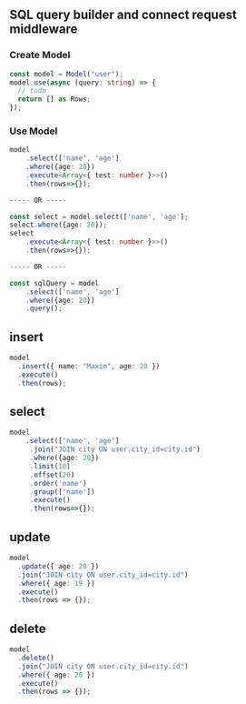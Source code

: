 ## SQL query builder and connect request middleware

### Create Model

```typescript
const model = Model("user");
model.use(async (query: string) => {
  // todo
  return [] as Rows;
});
```

### Use Model

```typescript
model
    .select(['name', 'age']
    .where({age: 20})
    .execute<Array<{ test: number }>>()
    .then(rows=>{});

----- OR -----

const select = model.select(['name', 'age'];
select.where({age: 20});
select
    .execute<Array<{ test: number }>>()
    .then(rows=>{});

----- OR -----

const sqlQuery = model
    .select(['name', 'age']
    .where({age: 20})
    .query();
```

## insert

```typescript
model
  .insert({ name: "Maxim", age: 20 })
  .execute()
  .then(rows);
```

## select

```typescript
model
    .select(['name', 'age']
     .join("JOIN city ON user.city_id=city.id")
     .where({age: 20})
     .limit(10)
     .offset(20)
     .order('name')
     .group(['name'])
     .execute()
     .then(rows=>{});
```

## update

```typescript
model
  .update({ age: 20 })
  .join("JOIN city ON user.city_id=city.id")
  .where({ age: 19 })
  .execute()
  .then(rows => {});
```

## delete

```typescript
model
  .delete()
  .join("JOIN city ON user.city_id=city.id")
  .where({ age: 20 })
  .execute()
  .then(rows => {});
```
